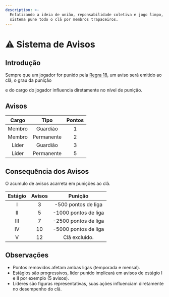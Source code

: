 ```yaml
---
description: >-
  Enfatizando a ideia de união, reponsabilidade coletiva e jogo limpo, este
  sistema pune todo o clã por membros trapaceiros.
---
```


# ⚠️ Sistema de Avisos

## Introdução

Sempre que um jogador for punido pela [Regra 18](../../regras/jogabilidade.md#01-7), um aviso será emitido ao clã, o grau da punição

e do cargo do jogador influencia diretamente no nível de punição.&#x20;

## Avisos

|  Cargo |    Tipo    | Pontos |
| :----: | :--------: | :----: |
| Membro |  Guardião  |    1   |
| Membro | Permanente |    2   |
|  Líder |  Guardião  |    3   |
|  Líder | Permanente |    5   |

## Consequência dos Avisos

O acumulo de avisos acarreta em punições ao clã.

| Estágio | Avisos |        Punição       |
| :-----: | :----: | :------------------: |
|    I    |    3   |  -500 pontos de liga |
|    II   |    5   | -1000 pontos de liga |
|   III   |    7   | -2500 pontos de liga |
|    IV   |   10   | -5000 pontos de liga |
|    V    |   12   |     Clã excluído.    |

## Observações

* Pontos removidos afetam ambas ligas (temporada e mensal).
* Estágios são progressivos, líder punido implicará em avisos de estágio I e II por exemplo (5 avisos).
* Líderes são figuras representativas, suas ações influenciam diretamente no desempenho do clã.
